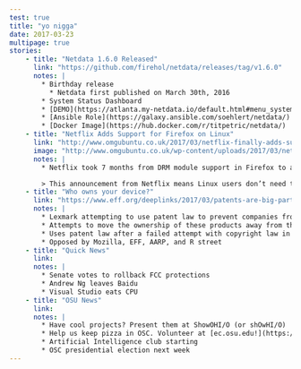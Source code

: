 ```yaml
---
test: true
title: "yo nigga"
date: 2017-03-23
multipage: true
stories:
    - title: "Netdata 1.6.0 Released"
      link: "https://github.com/firehol/netdata/releases/tag/v1.6.0"
      notes: |
        * Birthday release
          * Netdata first published on March 30th, 2016
        * System Status Dashboard
        * [DEMO](https://atlanta.my-netdata.io/default.html#menu_system_submenu_processes;theme=slate)
        * [Ansible Role](https://galaxy.ansible.com/soehlert/netdata/)
        * [Docker Image](https://hub.docker.com/r/titpetric/netdata/)
    - title: "Netflix Adds Support for Firefox on Linux"
      link: "http://www.omgubuntu.co.uk/2017/03/netflix-finally-adds-support-firefox-linux"
      image: "http://www.omgubuntu.co.uk/wp-content/uploads/2017/03/netflix-firefox-linux.jpg"
      notes: |
        * Netflix took 7 months from DRM module support in Firefox to allow Firefox User Agents to stream content

        > This announcement from Netflix means Linux users don’t need to do anything special to enjoy Netflix on Firefox — no plugins, no trickery, zero fuss.
    - title: "Who owns your device?"
      link: "https://www.eff.org/deeplinks/2017/03/patents-are-big-part-why-we-cant-own-nice-things-supreme-court-should-fix"
      notes: |
        * Lexmark attempting to use patent law to prevent companies from refilling their cartridges
        * Attempts to move the ownership of these products away from the consumer after sale
        * Uses patent law after a failed attempt with copyright law in 2004
        * Opposed by Mozilla, EFF, AARP, and R street
    - title: "Quick News"
      link:
      notes: |
        * Senate votes to rollback FCC protections
        * Andrew Ng leaves Baidu
        * Visual Studio eats CPU
    - title: "OSU News"
      link:
      notes: |
        * Have cool projects? Present them at ShowOHI/O (or shOwHI/O)
        * Help us keep pizza in OSC. Volunteer at [ec.osu.edu!](https://ec.osu.edu/upcoming-events-and-volunteer-opportunites)
        * Artificial Intelligence club starting
        * OSC presidential election next week
---
```


